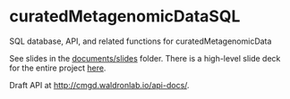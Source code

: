 # curatedMetagenomicDataSQL

SQL database, API, and related functions for curatedMetagenomicData

See slides in the [documents/slides](https://github.com/waldronlab/curatedMetagenomicDataSQL/tree/master/documents/slides) folder. There is a high-level slide deck for the entire project [here](https://www.dropbox.com/s/tawgf4l49190m4o/2020-05-20%20intro%20to%20NCI%201U01%20CA230551%20.pptx?dl=0).

Draft API at http://cmgd.waldronlab.io/api-docs/. 
